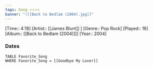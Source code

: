 ```yaml
---
tags: Song ⭐⭐⭐⭐ 
banner: "![[Back to Bedlam (2004).jpg]]"
---
```

[Time:: 4:18]
[Artist:: [[James Blunt]] ]
[Genre:: Pop Rock]
[Played:: 18]
[Album:: [[Back to Bedlam (2004)]]]
[Year:: 2004]
### Dates
````dataview
TABLE Favorite_Song
WHERE Favorite_Song = [[Goodbye My Lover]]
````